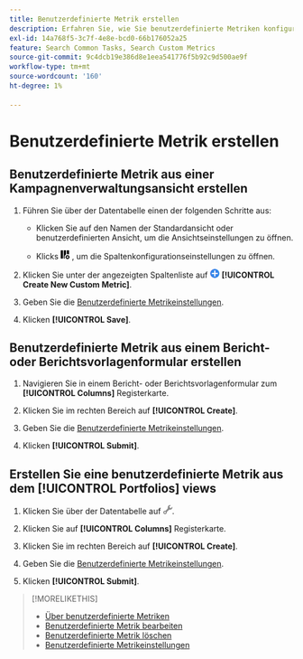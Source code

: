 ```yaml
---
title: Benutzerdefinierte Metrik erstellen
description: Erfahren Sie, wie Sie benutzerdefinierte Metriken konfigurieren, die aus Standardmetriken berechnet werden.
exl-id: 14a768f5-3c7f-4e8e-bcd0-66b176052a25
feature: Search Common Tasks, Search Custom Metrics
source-git-commit: 9c4dcb19e386d8e1eea541776f5b92c9d500ae9f
workflow-type: tm+mt
source-wordcount: '160'
ht-degree: 1%

---
```


# Benutzerdefinierte Metrik erstellen

## Benutzerdefinierte Metrik aus einer Kampagnenverwaltungsansicht erstellen

1. Führen Sie über der Datentabelle einen der folgenden Schritte aus:

   * Klicken Sie auf den Namen der Standardansicht oder benutzerdefinierten Ansicht, um die Ansichtseinstellungen zu öffnen.

   * Klicks ![Benutzerdefinierte Spalten](/help/search-social-commerce/assets/custom-columns.png "Benutzerdefinierte Spalten") , um die Spaltenkonfigurationseinstellungen zu öffnen.

1. Klicken Sie unter der angezeigten Spaltenliste auf ![Neue benutzerdefinierte Metrik erstellen](/help/search-social-commerce/assets/add.png) **[!UICONTROL Create New Custom Metric]**.

1. Geben Sie die [Benutzerdefinierte Metrikeinstellungen](custom-metric-settings.md).

1. Klicken **[!UICONTROL Save]**.

## Benutzerdefinierte Metrik aus einem Bericht- oder Berichtsvorlagenformular erstellen

1. Navigieren Sie in einem Bericht- oder Berichtsvorlagenformular zum **[!UICONTROL Columns]** Registerkarte.

1. Klicken Sie im rechten Bereich auf **[!UICONTROL Create]**.

1. Geben Sie die [Benutzerdefinierte Metrikeinstellungen](custom-metric-settings.md).

1. Klicken **[!UICONTROL Submit]**.

## Erstellen Sie eine benutzerdefinierte Metrik aus dem [!UICONTROL Portfolios] views

1. Klicken Sie über der Datentabelle auf ![Auswahl bearbeiten](/help/search-social-commerce/assets/view-settings.png "Auswahl bearbeiten").

1. Klicken Sie auf **[!UICONTROL Columns]** Registerkarte.

1. Klicken Sie im rechten Bereich auf **[!UICONTROL Create]**.

1. Geben Sie die [Benutzerdefinierte Metrikeinstellungen](custom-metric-settings.md).

1. Klicken **[!UICONTROL Submit]**.

>[!MORELIKETHIS]
>
>* [Über benutzerdefinierte Metriken](custom-metric-about.md)
>* [Benutzerdefinierte Metrik bearbeiten](custom-metric-edit.md)
>* [Benutzerdefinierte Metrik löschen](custom-metric-delete.md)
>* [Benutzerdefinierte Metrikeinstellungen](custom-metric-settings.md)
